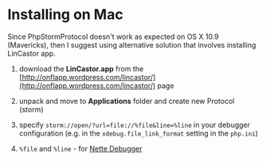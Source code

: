# Installing on Mac

Since PhpStormProtocol doesn't work as expected on OS X 10.9 (Mavericks), then I suggest using alternative solution that involves installing LinCastor app.

1. download the **LinCastor.app** from the [http://onflapp.wordpress.com/lincastor/](http://onflapp.wordpress.com/lincastor/) page

2. unpack and move to **Applications** folder and create new Protocol (storm)

3. specify `storm://open/?url=file://%file&line=%line` in your debugger configuration (e.g. in the `xdebug.file_link_format` setting in the `php.ini`)

4. `%file` and `%line` - for [Nette Debugger](http://pla.nette.org/en/how-open-files-in-ide-from-debugger)
